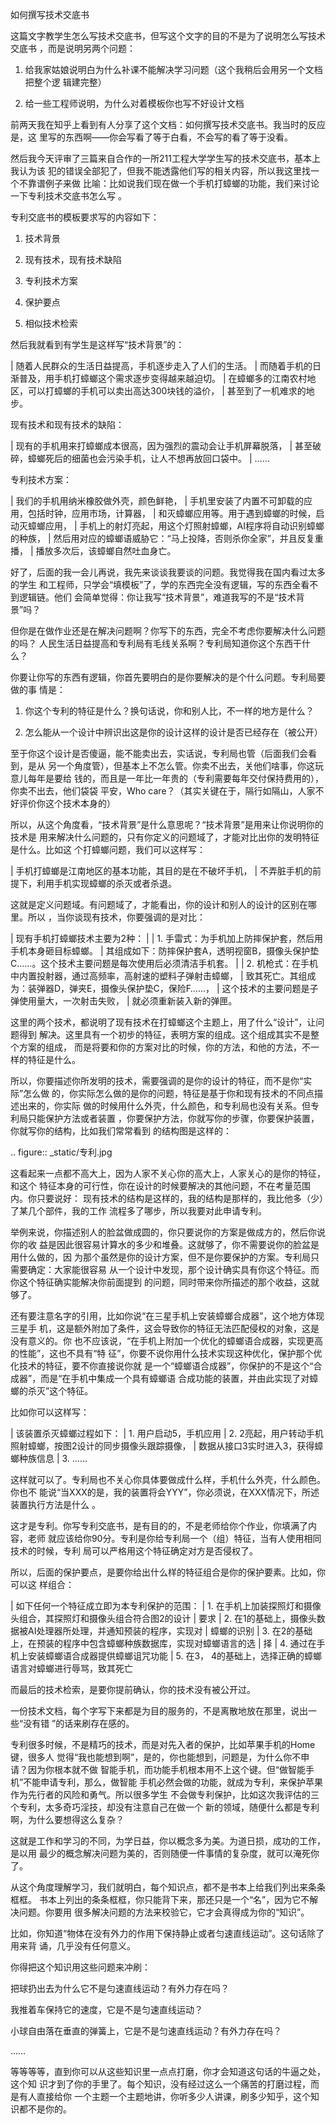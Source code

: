     
如何撰写技术交底书

这篇文字教学生怎么写技术交底书，但写这个文字的目的不是为了说明怎么写技术交底书
，而是说明另两个问题：

1. 给我家姑娘说明白为什么补课不能解决学习问题（这个我稍后会用另一个文档把整个逻
  辑建完整）

2. 给一些工程师说明，为什么对着模板你也写不好设计文档
  
前两天我在知乎上看到有人分享了这个文档：如何撰写技术交底书。我当时的反应是，这
里写的东西啊——你会写看了等于白看，不会写的看了等于没看。

然后我今天评审了三篇来自合作的一所211工程大学学生写的技术交底书，基本上我认为该
犯的错误全部犯了，但我不能透露他们写的相关内容，所以我这里找一个不靠谱例子来做
比喻：比如说我们现在做一个手机打蟑螂的功能，我们来讨论一下专利技术交底书怎么写
。

专利交底书的模板要求写的内容如下：

1. 技术背景

2. 现有技术，现有技术缺陷

3. 专利技术方案

4. 保护要点

5. 相似技术检索

然后我就看到有学生是这样写“技术背景”的：

  | 随着人民群众的生活日益提高，手机逐步走入了人们的生活。
  | 而随着手机的日渐普及，用手机打蟑螂这个需求逐步变得越来越迫切。
  | 在蟑螂多的江南农村地区，可以打蟑螂的手机可以卖出高达300块钱的溢价，
  | 甚至到了一机难求的地步。

现有技术和现有技术的缺陷：

  | 现有的手机用来打蟑螂成本很高，因为强烈的震动会让手机屏幕脱落，
  | 甚至破碎，蟑螂死后的细菌也会污染手机，让人不想再放回口袋中。
  | ……

专利技术方案：

  | 我们的手机用纳米橡胶做外壳，颜色鲜艳，
  | 手机里安装了内置不可卸载的应用，包括时钟，应用市场，计算器，
  | 和灭蟑螂应用等。用于遇到蟑螂的时候，启动灭蟑螂应用，
  | 手机上的射灯亮起，用这个灯照射蟑螂，AI程序将自动识别蟑螂的种族，
  | 然后用对应的蟑螂语威胁它：“马上投降，否则杀你全家”，并且反复重播，
  | 播放多次后，该蟑螂自然吐血身亡。

好了，后面的我一会儿再说，我先来谈谈我要谈的问题。我觉得我在国内看过太多的学生
和工程师，只学会“填模板”了，学的东西完全没有逻辑，写的东西全看不到逻辑链。他们
会简单觉得：你让我写“技术背景”，难道我写的不是“技术背景”吗？

但你是在做作业还是在解决问题啊？你写下的东西，完全不考虑你要解决什么问题的吗？
人民生活日益提高和专利局有毛线关系啊？专利局知道你这个东西干什么？

你要让你写的东西有逻辑，你首先要明白的是你要解决的是个什么问题。专利局要做的事
情是：

1. 你这个专利的特征是什么？换句话说，你和别人比，不一样的地方是什么？

2. 怎么能从一个设计中辨识出这是你的设计这样的设计是否已经存在（被公开）

至于你这个设计是否傻逼，能不能卖出去，实话说，专利局也管（后面我们会看到，是从
另一个角度管），但基本上不怎么管。你卖不出去，关他们啥事，你这玩意儿每年是要给
钱的，而且是一年比一年贵的（专利需要每年交付保持费用的），你卖不出去，他们袋袋
平安，Who care？（其实关键在于，隔行如隔山，人家不好评价你这个技术本身的）

所以，从这个角度看，“技术背景”是什么意思呢？“技术背景”是用来让你说明你的技术是
用来解决什么问题的，只有你定义的问题域了，才能对比出你的发明特征是什么。比如这
个打蟑螂问题，我们可以这样写：

  | 手机打蟑螂是江南地区的基本功能，其目的是在不破坏手机，
  | 不弄脏手机的前提下，利用手机实现蟑螂的杀灭或者杀退。

这就是定义问题域。有问题域了，才能看出，你的设计和别人的设计的区别在哪里。所以
，当你谈现有技术，你要强调的是对比：

  | 现有手机打蟑螂技术主要为2种：
  | 
  | 1. 手雷式：为手机加上防摔保护套，然后用手机本身砸目标蟑螂。
  | 其组成如下：防摔保护套A，透明视窗B，摄像头保护垫C……。这个技术主要问题是每次使用后必须清洁手机套。
  | 
  | 2. 机枪式：在手机中内置投射器，通过高频率，高射速的塑料子弹射击蟑螂，
  | 致其死亡。其组成为：装弹器D，弹夹E，摄像头保护垫C，保险F……，
  | 这个技术的主要问题是子弹使用量大，一次射击失败，
  | 就必须重新装入新的弹匣。

这里的两个技术，都说明了现有技术在打蟑螂这个主题上，用了什么“设计”，让问题得到
解决。这里具有一个初步的特征，表明方案的组成。这个组成其实不是整个方案的组成，
而是将要和你的方案对比的时候，你的方法，和他的方法，不一样的特征是什么。

所以，你要描述你所发明的技术，需要强调的是你的设计的特征，而不是你“实际”怎么做
的，你实际怎么做的是你的问题，特征是基于你和现有技术的不同点描述出来的，你实际
做的时候用什么外壳，什么颜色，和专利局也没有关系。但专利局只能保护方法或者装置
，你要保护方法，你就写你的步骤，你要保护装置，你就写你的结构，比如我们常常看到
的结构图是这样的：

  .. figure:: _static/专利.jpg

这看起来一点都不高大上，因为人家不关心你的高大上，人家关心的是你的特征，和这个
特征本身的可行性，你在设计的时候要解决的其他问题，不在考量范围内。你只要说好：
现有技术的结构是这样的，我的结构是那样的，我比他多（少）了某几个部件，我的工作
流程多了哪步，所以我要对此申请专利。

举例来说，你描述别人的脸盆做成圆的，你只要说你的方案是做成方的，然后你说你的收
益是因此很容易计算水的多少和堆叠。这就够了，你不需要说你的脸盆是用什么做的，因
为那个虽然是你的设计方案，但不是你要保护的方案。专利局只需要确定：大家能很容易
从一个设计中发现，那个设计确实具有你这个特征。而你这个特征确实能解决你前面提到
的问题，同时带来你所描述的那个收益，这就够了。

还有要注意名字的引用，比如你说“在三星手机上安装蟑螂合成器”，这个地方体现三星手
机，这是额外附加了条件，这会导致你的特征无法匹配侵权的对象，这是没有意义的。你
也不应该说，“在手机上附加一个优化的蟑螂语合成器，实现更高的性能”，这也不具有“特
征”，你要不说你用什么技术实现这种优化，保护那个优化技术的特征，要不你直接说你就
是一个“蟑螂语合成器”，你保护的不是这个“合成器”，而是“在手机中集成一个具有蟑螂语
合成功能的装置，并由此实现了对蟑螂的杀灭”这个特征。

比如你可以这样写：

  | 该装置杀灭蟑螂过程如下：
  | 1. 用户启动5，手机应用
  | 2. 2亮起，用户转动手机照射蟑螂，按图2设计的同步摄像头跟踪摄像，
  |    数据从接口3实时进入3，获得蟑螂种族信息
  | 3. ……

这样就可以了。专利局也不关心你具体要做成什么样，手机什么外壳，什么颜色。你也不
能说“当XXX的是，我的装置将会YYY”，你必须说，在XXX情况下，所述装置执行方法是什么
。

这才是专利。你写专利交底书，是有目的的，不是老师给你个作业，你填满了内容，老师
就应该给你90分。专利是你给专利局一个（组）特征，当有人使用相同技术的时候，专利
局可以严格用这个特征确定对方是否侵权了。

所以，后面的保护要点，是要你给出什么样的特征组合是你的保护要素。比如，你可以这
样组合：

  | 如下任何一个特征成立即为本专利保护的范围：
  | 1. 在手机上加装探照灯和摄像头组合，其探照灯和摄像头组合符合图2的设计
  |    要求
  | 2. 在1的基础上，摄像头数据被AI处理器所处理，并通知预装的程序，实现对
  |    蟑螂的识别
  | 3. 在2的基础上，在预装的程序中包含蟑螂种族数据库，实现对蟑螂语言的选
  |    择
  | 4. 通过在手机上安装蟑螂语合成器提供蟑螂诅咒功能
  | 5. 在3， 4的基础上，选择正确的蟑螂语言对蟑螂进行辱骂，致其死亡

而最后的技术检索，是要你提前确认，你的技术没有被公开过。

一份技术文档，每个字写下来都是为目的服务的，不是离散地放在那里，说出一些“没有错
”的话来刷存在感的。

专利很多时候，不是精巧的技术，而是对先入者的保护，比如苹果手机的Home键，很多人
觉得“我也能想到啊”，是的，你也能想到，问题是，为什么你不申请？因为你根本就不做
智能手机，而功能手机根本用不上这个键。但“做智能手机”不能申请专利，那么，做智能
手机必然会做的功能，就成为专利，来保护苹果作为先行者的风险和勇气。所以很多学生
不会做专利保护，比如这次我评估的三个专利，太多奇巧淫技，却没有注意自己在做一个
新的领域，随便什么都是专利啊，为什么要想得这么复杂？

这就是工作和学习的不同，为学日益，你以概念多为美。为道日损，成功的工作，是以用
最少的概念解决问题为美的，否则随便一件事情的复杂度，就可以淹死你了。

从这个角度理解学习，我们就明白，每个知识点，都不是书本上给我们列出来条条框框。
书本上列出的条条框框，你只能背下来，那还只是一个“名”，因为它不解决问题。你要用
很多解决问题的方法来校验它，它才会真得成为你的“知识”。

比如，你知道“物体在没有外力的作用下保持静止或者匀速直线运动”。这句话除了用来背
诵，几乎没有任何意义。

  你得把这个知识用这些问题来冲刷：

  把球扔出去为什么它不是匀速直线运动？有外力存在吗？

  我推着车保持它的速度，它是不是匀速直线运动？

  小球自由落在垂直的弹簧上，它是不是匀速直线运动？有外力存在吗？

  ……

等等等等，直到你可以从这些知识里一点点打磨，你才会知道这句话的牛逼之处，这个知
识才到了你的手里了。每个知识，没有经过这么一个痛苦的打磨过程，而是有人直接给你
一个主题一个主题地讲，你听多少人讲课，刷多少知乎，这个知识都不是你的。
